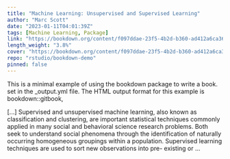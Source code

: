```yaml
---
title: "Machine Learning: Unsupervised and Supervised Learning"
author: "Marc Scott"
date: "2023-01-11T04:01:39Z"
tags: [Machine Learning, Package]
link: "https://bookdown.org/content/f097ddae-23f5-4b2d-b360-ad412a6ca36a/"
length_weight: "3.8%"
cover: "https://bookdown.org/content/f097ddae-23f5-4b2d-b360-ad412a6ca36a/ML_cover.png"
repo: "rstudio/bookdown-demo"
pinned: false
---
```


<p>This is a minimal example of using the bookdown package to write a book.
set in the _output.yml file.
The HTML output format for this example is bookdown::gitbook,</p> [...] Supervised and unsupervised machine learning, also known as classification and clustering, are important statistical techniques commonly applied in many social and behavioral science research problems. Both seek to understand social phenomena through the identification of naturally occurring homogeneous groupings within a population. Supervised learning techniques are used to sort new observations into pre- existing or  ...
